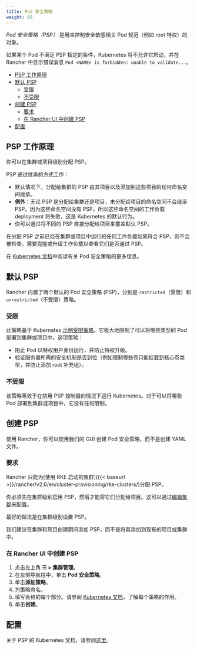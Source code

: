 ```yaml
---
title: Pod 安全策略
weight: 60
---
```


_Pod 安全策略（PSP）_ 是用来控制安全敏感相关 Pod 规范（例如 root 特权）的对象。

如果某个 Pod 不满足 PSP 指定的条件，Kubernetes 将不允许它启动，并在 Rancher 中显示错误消息 `Pod <NAME> is forbidden: unable to validate...`。

- [PSP 工作原理](#how-psps-work)
- [默认 PSP](#default-psps)
  - [受限](#restricted)
  - [不受限](#unrestricted)
- [创建 PSP](#creating-psps)
  - [要求](#requirements)
  - [在 Rancher UI 中创建 PSP](#creating-psps-in-the-rancher-ui)
- [配置](#configuration)

## PSP 工作原理

你可以在集群或项目级别分配 PSP。

PSP 通过继承的方式工作：

- 默认情况下，分配给集群的 PSP 由其项目以及添加到这些项目的任何命名空间继承。
- **例外**：无论 PSP 是分配给集群还是项目，未分配给项目的命名空间不会继承 PSP。因为这些命名空间没有 PSP，所以这些命名空间的工作负载 deployment 将失败，这是 Kubernetes 的默认行为。
- 你可以通过将不同的 PSP 直接分配给项目来覆盖默认 PSP。

在分配 PSP 之前已经在集群或项目中运行的任何工作负载如果符合 PSP，则不会被检查。需要克隆或升级工作负载以查看它们是否通过 PSP。

在 [Kubernetes 文档](https://kubernetes.io/docs/concepts/policy/pod-security-policy/)中阅读有关 Pod 安全策略的更多信息。

## 默认 PSP

Rancher 内置了两个默认的 Pod 安全策略 (PSP)，分别是 `restricted`（受限）和 `unrestricted`（不受限）策略。

### 受限

此策略基于 Kubernetes [示例受限策略](https://raw.githubusercontent.com/kubernetes/website/master/content/en/examples/policy/restricted-psp.yaml)。它极大地限制了可以将哪些类型的 Pod 部署到集群或项目中。这项策略：

- 阻止 Pod 以特权用户身份运行，并防止特权升级。
- 验证服务器所需的安全机制是否到位（例如限制哪些卷只能挂载到核心卷类型，并防止添加 root 补充组）。

### 不受限

该策略等效于在禁用 PSP 控制器的情况下运行 Kubernetes。对于可以将哪些 Pod 部署到集群或项目中，它没有任何限制。

## 创建 PSP

使用 Rancher，你可以使用我们的 GUI 创建 Pod 安全策略，而不是创建 YAML 文件。

### 要求

Rancher 只能为[使用 RKE 启动的集群]({{< baseurl >}}/rancher/v2.6/en/cluster-provisioning/rke-clusters/)分配 PSP。

你必须先在集群级别启用 PSP，然后才能将它们分配给项目。这可以通过[编辑集群]({{<baseurl>}}/rancher/v2.6/en/cluster-admin/editing-clusters/)来配置。

最好的做法是在集群级别设置 PSP。

我们建议在集群和项目创建期间添加 PSP，而不是将其添加到现有的项目或集群中。

### 在 Rancher UI 中创建 PSP

1. 点击左上角 **☰ > 集群管理**。
1. 在左侧导航栏中，单击 **Pod 安全策略**。
1. 单击**添加策略**。
1. 为策略命名。
1. 填写表格的每个部分。请参阅 [Kubernetes 文档](https://kubernetes.io/docs/concepts/policy/pod-security-policy/)，了解每个策略的作用。
1. 单击**创建**。

## 配置

关于 PSP 的 Kubernetes 文档，请参阅[这里](https://kubernetes.io/docs/concepts/policy/pod-security-policy/)。

<!-- links -->

[1]: https://kubernetes.io/docs/concepts/policy/pod-security-policy/#volumes-and-file-systems
[2]: https://kubernetes.io/docs/concepts/policy/pod-security-policy/#host-namespaces
[3]: https://kubernetes.io/docs/concepts/policy/pod-security-policy/#users-and-groups
